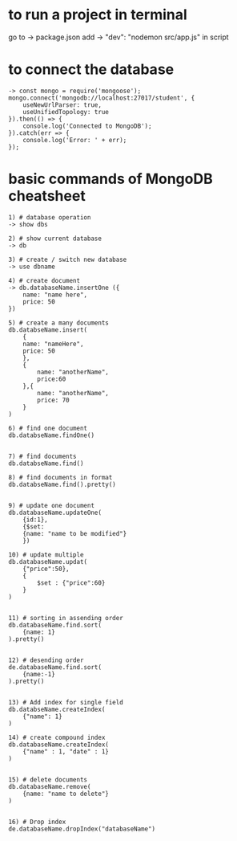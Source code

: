 # to run a project in terminal 
go to -> package.json 
add 
    -> "dev": "nodemon src/app.js"
    in script 

# to connect the database 
    -> const mongo = require('mongoose');
    mongo.connect('mongodb://localhost:27017/student', {
        useNewUrlParser: true, 
        useUnifiedTopology: true
    }).then(() => {
        console.log('Connected to MongoDB');
    }).catch(err => {
        console.log('Error: ' + err);
    });


# basic commands of MongoDB cheatsheet 
    1) # database operation 
    -> show dbs

    2) # show current database 
    -> db

    3) # create / switch new database 
    -> use dbname 

    4) # create document  
    -> db.databaseName.insertOne ({
        name: "name here",
        price: 50
    }) 

    5) # create a many documents 
    db.databseName.insert(
        {
        name: "nameHere",
        price: 50
        },
        {
            name: "anotherName",
            price:60
        },{
            name: "anotherName",
            price: 70
        }
    )

    6) # find one document 
    db.databseName.findOne()


    7) # find documents 
    db.databseName.find()

    8) # find documents in format 
    db.databseName.find().pretty()


    9) # update one document 
    db.databaseName.updateOne(
        {id:1}, 
        {$set: 
        {name: "name to be modified"}
        })

    10) # update multiple 
    db.databaseName.updat(
        {"price":50},
        {
            $set : {"price":60}
        }
    )


    11) # sorting in assending order 
    db.databaseName.find.sort(
        {name: 1}
    ).pretty()


    12) # desending order 
    de.databaseName.find.sort(
        {name:-1}
    ).pretty()


    13) # Add index for single field 
    db.databseName.createIndex(
        {"name": 1}
    )

    14) # create compound index 
    db.databaseName.createIndex(
        {"name" : 1, "date" : 1}
    )


    15) # delete documents 
    db.databaseName.remove(
        {name: "name to delete"}
    )


    16) # Drop index 
    de.databaseName.dropIndex("databaseName")